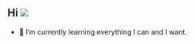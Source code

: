 ## Hi ![](https://user-images.githubusercontent.com/18350557/176309783-0785949b-9127-417c-8b55-ab5a4333674e.gif)
- 🌱 I’m currently learning everything I can and I want.

<!--
**ausadang/ausadang** is a ✨ _special_ ✨ repository because its `README.md` (this file) appears on your GitHub profile.

Here are some ideas to get you started:

- 🔭 I’m currently working on ...
- 🌱 I’m currently learning ...
- 👯 I’m looking to collaborate on ...
- 🤔 I’m looking for help with ...
- 💬 Ask me about ...
- 📫 How to reach me: ...
- 😄 Pronouns: ...
- ⚡ Fun fact: ...
-->
